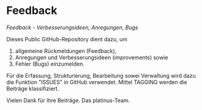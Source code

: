 # Feedback
*Feedback - Verbesserungsideen, Anregungen, Bugs*

Dieses Public GitHub-Repository dient dazu, um 
1. allgemeine Rückmeldungen (Feedback), 
2. Anregungen und Verbesserungsideen (improvements) sowie 
3. Fehler (Bugs) 
einzumelden. 

Für die Erfassung, Strukturierung, Bearbeitung sowei Verwaltung wird dazu die Funktion "ISSUES" in GitHub verwendet.
Mittel TAGGING werden die Beiträge klassifiziert.

Vielen Dank für Ihre Beiträge. Das platinus-Team.
